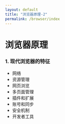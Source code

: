 ```yaml
---
layout: default
title: "浏览器原理-2"
permalink: /browser/index
---
```


# 浏览器原理

### 1. 现代浏览器的特征

- 网络
- 资源管理
- 网页浏览
- 多页面管理
- 插件和扩展
- 账号和同步
- 安全机制
- 开发者工具